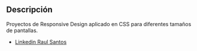 ## Descripción 

Proyectos de Responsive Design aplicado en CSS para diferentes tamaños de pantallas.

* [Linkedin Raul Santos](https://www.linkedin.com/in/raulsantosdev)
